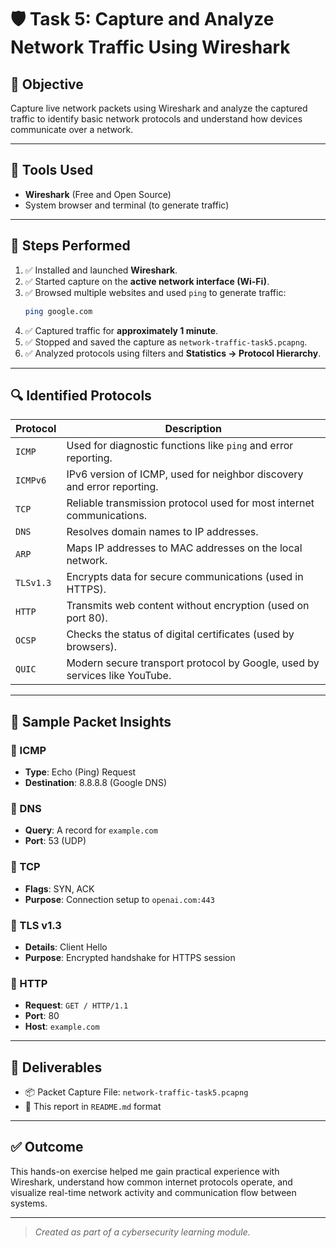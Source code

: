 # 🛡️ Task 5: Capture and Analyze Network Traffic Using Wireshark

## 🎯 Objective
Capture live network packets using Wireshark and analyze the captured traffic to identify basic network protocols and understand how devices communicate over a network.

---

## 🧰 Tools Used
- **Wireshark** (Free and Open Source)
- System browser and terminal (to generate traffic)

---

## 🧪 Steps Performed

1. ✅ Installed and launched **Wireshark**.
2. ✅ Started capture on the **active network interface (Wi-Fi)**.
3. ✅ Browsed multiple websites and used `ping` to generate traffic:
   ```bash
   ping google.com
   ```
4. ✅ Captured traffic for **approximately 1 minute**.
5. ✅ Stopped and saved the capture as `network-traffic-task5.pcapng`.
6. ✅ Analyzed protocols using filters and **Statistics → Protocol Hierarchy**.

---

## 🔍 Identified Protocols

| Protocol   | Description                                                                 |
|------------|-----------------------------------------------------------------------------|
| `ICMP`     | Used for diagnostic functions like `ping` and error reporting.             |
| `ICMPv6`   | IPv6 version of ICMP, used for neighbor discovery and error reporting.     |
| `TCP`      | Reliable transmission protocol used for most internet communications.      |
| `DNS`      | Resolves domain names to IP addresses.                                     |
| `ARP`      | Maps IP addresses to MAC addresses on the local network.                   |
| `TLSv1.3`  | Encrypts data for secure communications (used in HTTPS).                   |
| `HTTP`     | Transmits web content without encryption (used on port 80).                |
| `OCSP`     | Checks the status of digital certificates (used by browsers).             |
| `QUIC`     | Modern secure transport protocol by Google, used by services like YouTube. |

---

## 🧾 Sample Packet Insights

### 🔹 ICMP
- **Type**: Echo (Ping) Request  
- **Destination**: 8.8.8.8 (Google DNS)

### 🔹 DNS
- **Query**: A record for `example.com`  
- **Port**: 53 (UDP)

### 🔹 TCP
- **Flags**: SYN, ACK  
- **Purpose**: Connection setup to `openai.com:443`

### 🔹 TLS v1.3
- **Details**: Client Hello  
- **Purpose**: Encrypted handshake for HTTPS session

### 🔹 HTTP
- **Request**: `GET / HTTP/1.1`  
- **Port**: 80  
- **Host**: `example.com`

---

## 📁 Deliverables

- 📦 Packet Capture File: `network-traffic-task5.pcapng`
- 📝 This report in `README.md` format

---

## ✅ Outcome

This hands-on exercise helped me gain practical experience with Wireshark, understand how common internet protocols operate, and visualize real-time network activity and communication flow between systems.

---

> _Created as part of a cybersecurity learning module._
